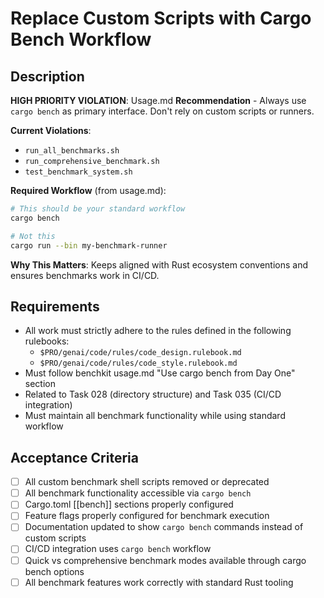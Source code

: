 # Replace Custom Scripts with Cargo Bench Workflow

## Description

**HIGH PRIORITY VIOLATION**: Usage.md **Recommendation** - Always use `cargo bench` as primary interface. Don't rely on custom scripts or runners.

**Current Violations**:
- `run_all_benchmarks.sh`
- `run_comprehensive_benchmark.sh` 
- `test_benchmark_system.sh`

**Required Workflow** (from usage.md):
```bash
# This should be your standard workflow
cargo bench

# Not this
cargo run --bin my-benchmark-runner
```

**Why This Matters**: Keeps aligned with Rust ecosystem conventions and ensures benchmarks work in CI/CD.

## Requirements

-   All work must strictly adhere to the rules defined in the following rulebooks:
    -   `$PRO/genai/code/rules/code_design.rulebook.md`
    -   `$PRO/genai/code/rules/code_style.rulebook.md`
-   Must follow benchkit usage.md "Use cargo bench from Day One" section
-   Related to Task 028 (directory structure) and Task 035 (CI/CD integration)
-   Must maintain all benchmark functionality while using standard workflow

## Acceptance Criteria

-   [ ] All custom benchmark shell scripts removed or deprecated
-   [ ] All benchmark functionality accessible via `cargo bench`
-   [ ] Cargo.toml [[bench]] sections properly configured
-   [ ] Feature flags properly configured for benchmark execution
-   [ ] Documentation updated to show `cargo bench` commands instead of custom scripts
-   [ ] CI/CD integration uses `cargo bench` workflow
-   [ ] Quick vs comprehensive benchmark modes available through cargo bench options
-   [ ] All benchmark features work correctly with standard Rust tooling